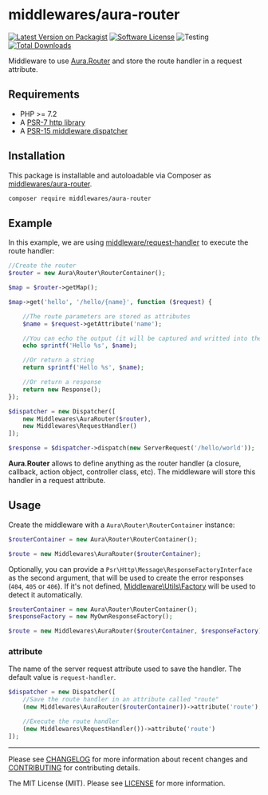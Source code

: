# middlewares/aura-router

[![Latest Version on Packagist][ico-version]][link-packagist]
[![Software License][ico-license]](LICENSE)
![Testing][ico-ga]
[![Total Downloads][ico-downloads]][link-downloads]

Middleware to use [Aura.Router](https://github.com/auraphp/Aura.Router/) and store the route handler in a request attribute.

## Requirements

* PHP >= 7.2
* A [PSR-7 http library](https://github.com/middlewares/awesome-psr15-middlewares#psr-7-implementations)
* A [PSR-15 middleware dispatcher](https://github.com/middlewares/awesome-psr15-middlewares#dispatcher)

## Installation

This package is installable and autoloadable via Composer as [middlewares/aura-router](https://packagist.org/packages/middlewares/aura-router).

```sh
composer require middlewares/aura-router
```

## Example

In this example, we are using [middleware/request-handler](https://github.com/middlewares/request-handler) to execute the route handler:

```php
//Create the router
$router = new Aura\Router\RouterContainer();

$map = $router->getMap();

$map->get('hello', '/hello/{name}', function ($request) {

    //The route parameters are stored as attributes
    $name = $request->getAttribute('name');

    //You can echo the output (it will be captured and writted into the body)
    echo sprintf('Hello %s', $name);

    //Or return a string
    return sprintf('Hello %s', $name);

    //Or return a response
    return new Response();
});

$dispatcher = new Dispatcher([
    new Middlewares\AuraRouter($router),
    new Middlewares\RequestHandler()
]);

$response = $dispatcher->dispatch(new ServerRequest('/hello/world'));
```

**Aura.Router** allows to define anything as the router handler (a closure, callback, action object, controller class, etc). The middleware will store this handler in a request attribute.

## Usage

Create the middleware with a `Aura\Router\RouterContainer` instance:

```php
$routerContainer = new Aura\Router\RouterContainer();

$route = new Middlewares\AuraRouter($routerContainer);
```

Optionally, you can provide a `Psr\Http\Message\ResponseFactoryInterface` as the second argument, that will be used to create the error responses (`404`, `405` or `406`). If it's not defined, [Middleware\Utils\Factory](https://github.com/middlewares/utils#factory) will be used to detect it automatically.

```php
$routerContainer = new Aura\Router\RouterContainer();
$responseFactory = new MyOwnResponseFactory();

$route = new Middlewares\AuraRouter($routerContainer, $responseFactory);
```

### attribute

The name of the server request attribute used to save the handler. The default value is `request-handler`.

```php
$dispatcher = new Dispatcher([
    //Save the route handler in an attribute called "route"
    (new Middlewares\AuraRouter($routerContainer))->attribute('route'),

    //Execute the route handler
    (new Middlewares\RequestHandler())->attribute('route')
]);
```

---

Please see [CHANGELOG](CHANGELOG.md) for more information about recent changes and [CONTRIBUTING](CONTRIBUTING.md) for contributing details.

The MIT License (MIT). Please see [LICENSE](LICENSE) for more information.

[ico-version]: https://img.shields.io/packagist/v/middlewares/aura-router.svg?style=flat-square
[ico-license]: https://img.shields.io/badge/license-MIT-brightgreen.svg?style=flat-square
[ico-ga]: https://github.com/middlewares/aura-router/workflows/testing/badge.svg
[ico-downloads]: https://img.shields.io/packagist/dt/middlewares/aura-router.svg?style=flat-square

[link-packagist]: https://packagist.org/packages/middlewares/aura-router
[link-scrutinizer]: https://scrutinizer-ci.com/g/middlewares/aura-router
[link-downloads]: https://packagist.org/packages/middlewares/aura-router
